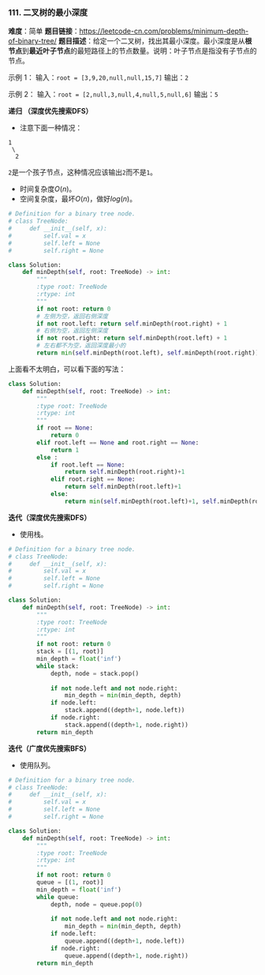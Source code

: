 ### 111. 二叉树的最小深度

**难度**：简单
**题目链接**：<https://leetcode-cn.com/problems/minimum-depth-of-binary-tree/>
**题目描述**：给定一个二叉树，找出其最小深度。最小深度是从**根节点**到**最近叶子节点**的最短路径上的节点数量。说明：叶子节点是指没有子节点的节点。

示例 1：
输入：`root = [3,9,20,null,null,15,7]`
输出：`2`

示例 2：
输入：`root = [2,null,3,null,4,null,5,null,6]`
输出：`5`


**递归 （深度优先搜索DFS）**

- 注意下面一种情况：
```
1
 \
  2
```

`2`是一个孩子节点，这种情况应该输出`2`而不是`1`。

- 时间复杂度$O(n)$。
- 空间复杂度，最坏$O(n)$，做好$log(n)$。

```python
# Definition for a binary tree node.
# class TreeNode:
#     def __init__(self, x):
#         self.val = x
#         self.left = None
#         self.right = None

class Solution:
    def minDepth(self, root: TreeNode) -> int:
        """
        :type root: TreeNode
        :rtype: int
        """
        if not root: return 0
        # 左侧为空，返回右侧深度
        if not root.left: return self.minDepth(root.right) + 1
        # 右侧为空，返回左侧深度
        if not root.right: return self.minDepth(root.left) + 1
        # 左右都不为空，返回深度最小的
        return min(self.minDepth(root.left), self.minDepth(root.right)) + 1
```
上面看不太明白，可以看下面的写法：
```python
class Solution:
    def minDepth(self, root: TreeNode) -> int:
        """
        :type root: TreeNode
        :rtype: int
        """
        if root == None:
            return 0
        elif root.left == None and root.right == None:
            return 1
        else :
            if root.left == None:
                return self.minDepth(root.right)+1
            elif root.right == None:
                return self.minDepth(root.left)+1
            else:
                return min(self.minDepth(root.left)+1, self.minDepth(root.right)+1)
```


**迭代（深度优先搜索DFS）**
- 使用栈。
```python
# Definition for a binary tree node.
# class TreeNode:
#     def __init__(self, x):
#         self.val = x
#         self.left = None
#         self.right = None

class Solution:
    def minDepth(self, root: TreeNode) -> int:
        """
        :type root: TreeNode
        :rtype: int
        """
        if not root: return 0
        stack = [(1, root)]
        min_depth = float('inf')
        while stack:
            depth, node = stack.pop()
            
            if not node.left and not node.right:
                min_depth = min(min_depth, depth) 
            if node.left:
                stack.append((depth+1, node.left))
            if node.right:
                stack.append((depth+1, node.right))
        return min_depth
```

**迭代（广度优先搜索BFS）**
- 使用队列。
```python
# Definition for a binary tree node.
# class TreeNode:
#     def __init__(self, x):
#         self.val = x
#         self.left = None
#         self.right = None

class Solution:
    def minDepth(self, root: TreeNode) -> int:
        """
        :type root: TreeNode
        :rtype: int
        """
        if not root: return 0
        queue = [(1, root)]
        min_depth = float('inf')
        while queue:
            depth, node = queue.pop(0)
            
            if not node.left and not node.right:
                min_depth = min(min_depth, depth) 
            if node.left:
                queue.append((depth+1, node.left))
            if node.right:
                queue.append((depth+1, node.right))
        return min_depth
```